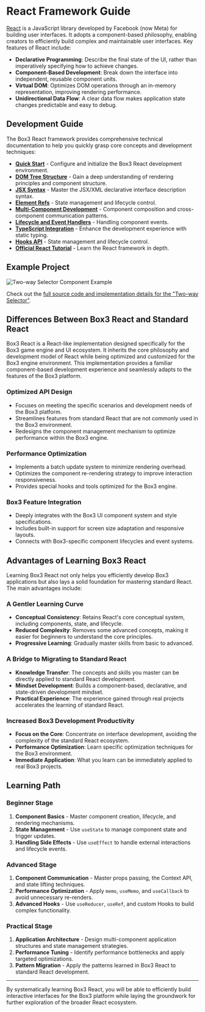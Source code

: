 # React Framework Guide

[React](https://react.dev/) is a JavaScript library developed by Facebook (now Meta) for building user interfaces. It adopts a component-based philosophy, enabling creators to efficiently build complex and maintainable user interfaces. Key features of React include:

- **Declarative Programming**: Describe the final state of the UI, rather than imperatively specifying how to achieve changes.
- **Component-Based Development**: Break down the interface into independent, reusable component units.
- **Virtual DOM**: Optimizes DOM operations through an in-memory representation, improving rendering performance.
- **Unidirectional Data Flow**: A clear data flow makes application state changes predictable and easy to debug.

## Development Guide

The Box3 React framework provides comprehensive technical documentation to help you quickly grasp core concepts and development techniques:

- **[Quick Start](./reactGuide/setup)** - Configure and initialize the Box3 React development environment.
- **[DOM Tree Structure](./reactGuide/domTree)** - Gain a deep understanding of rendering principles and component structure.
- **[JSX Syntax](./reactGuide/xml)** - Master the JSX/XML declarative interface description syntax.
- **[Element Refs](./reactGuide/refs)** - State management and lifecycle control.
- **[Multi-Component Development](./reactGuide/multiComponent)** - Component composition and cross-component communication patterns.
- **[Lifecycle and Event Handlers](./reactGuide/eventHandlers)** - Handling component events.
- **[TypeScript Integration](./reactGuide/tsType)** - Enhance the development experience with static typing.
- **[Hooks API](./reactGuide/hooks)** - State management and lifecycle control.
- **[Official React Tutorial](https://react.dev/learn/describing-the-ui)** - Learn the React framework in depth.

## Example Project

![Two-way Selector Component Example](https://static.codemao.cn/pickduck/SyeKApja1x.gif?hash=llNdSqzuiaRgs67FYDKJGDaJGIiE)

Check out the [full source code and implementation details for the "Two-way Selector"](./selectCode.md).

## Differences Between Box3 React and Standard React

Box3 React is a React-like implementation designed specifically for the Box3 game engine and UI ecosystem. It inherits the core philosophy and development model of React while being optimized and customized for the Box3 engine environment. This implementation provides a familiar component-based development experience and seamlessly adapts to the features of the Box3 platform.

### Optimized API Design

- Focuses on meeting the specific scenarios and development needs of the Box3 platform.
- Streamlines features from standard React that are not commonly used in the Box3 environment.
- Redesigns the component management mechanism to optimize performance within the Box3 engine.

### Performance Optimization

- Implements a batch update system to minimize rendering overhead.
- Optimizes the component re-rendering strategy to improve interaction responsiveness.
- Provides special hooks and tools optimized for the Box3 engine.

### Box3 Feature Integration

- Deeply integrates with the Box3 UI component system and style specifications.
- Includes built-in support for screen size adaptation and responsive layouts.
- Connects with Box3-specific component lifecycles and event systems.

## Advantages of Learning Box3 React

Learning Box3 React not only helps you efficiently develop Box3 applications but also lays a solid foundation for mastering standard React. The main advantages include:

### A Gentler Learning Curve

- **Conceptual Consistency**: Retains React's core conceptual system, including components, state, and lifecycle.
- **Reduced Complexity**: Removes some advanced concepts, making it easier for beginners to understand the core principles.
- **Progressive Learning**: Gradually master skills from basic to advanced.

### A Bridge to Migrating to Standard React

- **Knowledge Transfer**: The concepts and skills you master can be directly applied to standard React development.
- **Mindset Development**: Builds a component-based, declarative, and state-driven development mindset.
- **Practical Experience**: The experience gained through real projects accelerates the learning of standard React.

### Increased Box3 Development Productivity

- **Focus on the Core**: Concentrate on interface development, avoiding the complexity of the standard React ecosystem.
- **Performance Optimization**: Learn specific optimization techniques for the Box3 environment.
- **Immediate Application**: What you learn can be immediately applied to real Box3 projects.

## Learning Path

### Beginner Stage

1.  **Component Basics** - Master component creation, lifecycle, and rendering mechanisms.
2.  **State Management** - Use `useState` to manage component state and trigger updates.
3.  **Handling Side Effects** - Use `useEffect` to handle external interactions and lifecycle events.

### Advanced Stage

1.  **Component Communication** - Master props passing, the Context API, and state lifting techniques.
2.  **Performance Optimization** - Apply `memo`, `useMemo`, and `useCallback` to avoid unnecessary re-renders.
3.  **Advanced Hooks** - Use `useReducer`, `useRef`, and custom Hooks to build complex functionality.

### Practical Stage

1.  **Application Architecture** - Design multi-component application structures and state management strategies.
2.  **Performance Tuning** - Identify performance bottlenecks and apply targeted optimizations.
3.  **Pattern Migration** - Apply the patterns learned in Box3 React to standard React development.

---

By systematically learning Box3 React, you will be able to efficiently build interactive interfaces for the Box3 platform while laying the groundwork for further exploration of the broader React ecosystem.
